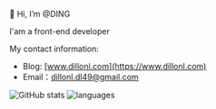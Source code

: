 👋 Hi, I’m @DING

   I'am a front-end developer

My contact information:

- Blog: [www.dillonl.com](https://www.dillonl.com)
- Email：dillonl.dl49@gmail.com


![GitHub stats](https://github-readme-stats.vercel.app/api?username=dlongs49&show_icons=true)
![languages](https://github-readme-stats.vercel.app/api/top-langs/?username=dlongs49&layout=compact)  

